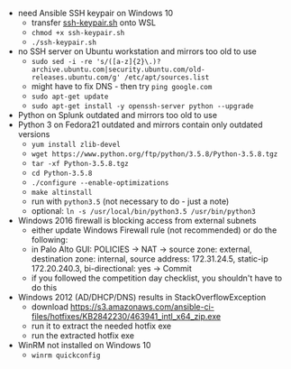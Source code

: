 - need Ansible SSH keypair on Windows 10
  - transfer [ssh-keypair.sh](../Scripts/ssh-keypair.sh) onto WSL
  - `chmod +x ssh-keypair.sh`
  - `./ssh-keypair.sh`
- no SSH server on Ubuntu workstation and mirrors too old to use
  - `sudo sed -i -re 's/([a-z]{2}\.)?archive.ubuntu.com|security.ubuntu.com/old-releases.ubuntu.com/g' /etc/apt/sources.list`
  - might have to fix DNS - then try `ping google.com`
  - `sudo apt-get update`
  - `sudo apt-get install -y openssh-server python --upgrade`
- Python on Splunk outdated and mirrors too old to use
- Python 3 on Fedora21 outdated and mirrors contain only outdated versions
  - `yum install zlib-devel`
  - `wget https://www.python.org/ftp/python/3.5.8/Python-3.5.8.tgz`
  - `tar -xf Python-3.5.8.tgz`
  - `cd Python-3.5.8`
  - `./configure --enable-optimizations`
  - `make altinstall`
  - run with `python3.5` (not necessary to do - just a note)
  - optional: `ln -s /usr/local/bin/python3.5 /usr/bin/python3`
- Windows 2016 firewall is blocking access from external subnets
  - either update Windows Firewall rule (not recommended) or do the following:
  - in Palo Alto GUI: POLICIES -> NAT -> source zone: external, destination zone: internal, source address: 172.31.24.5, static-ip 172.20.240.3, bi-directional: yes -> Commit
  - if you followed the competition day checklist, you shouldn't have to do this
- Windows 2012 (AD/DHCP/DNS) results in StackOverflowException
  - download https://s3.amazonaws.com/ansible-ci-files/hotfixes/KB2842230/463941_intl_x64_zip.exe
  - run it to extract the needed hotfix exe
  - run the extracted hotfix exe
- WinRM not installed on Windows 10
  - `winrm quickconfig`
